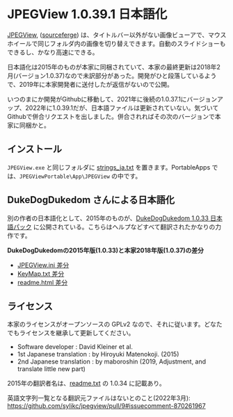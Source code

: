 # JPEGView 1.0.39.1 日本語化

[JPEGView](https://github.com/sylikc/jpegview), ([sourceferge](https://sourceforge.net/projects/jpegview/)) は、タイトルバー以外がない画像ビューアで、マウスホイールで同じフォルダ内の画像を切り替えできます。自動のスライドショーもできるし、かなり高速にできる。

日本語化は2015年のものが本家に同梱されていて、本家の最終更新は2018年2月(バージョン1.0.37)なので未訳部分があった。開発がひと段落しているようで、2019年に本家開発者に送付したが返信がないので公開。

いつのまにか開発がGithubに移動して、2021年に後続の1.0.37.1にバージョンアップ、2022年に1.0.39.1だが、日本語ファイルは更新されていない。気づいてGithubで併合リクエストを出しました。併合されればその次のバージョンで本家に同梱かと。

## インストール

`JPEGView.exe` と同じフォルダに [strings_ja.txt](strings_ja.txt) を置きます。PortableApps では、`JPEGViewPortable\App\JPEGView` の中です。

## DukeDogDukedom さんによる日本語化
別の作者の日本語化として、2015年のものが、[DukeDogDukedom 1.0.33 日本語パック](https://dukedogdukedom.blogspot.com/2015/01/jpegview-v1033.html) に公開されている。こちらはヘルプなどすべて翻訳されたかなりの力作です。

**DukeDogDukedomの2015年版(1.0.33)と本家2018年版(1.0.37)の差分**
* [JPEGView.ini 差分](https://sourceforge.net/p/jpegview/code/374/tree//current/JPEGView/Config/JPEGView.ini?diff=311)
* [KeyMap.txt 差分](https://sourceforge.net/p/jpegview/code/370/tree//current/JPEGView/Config/KeyMap.txt?diff=306)
* [readme.html 差分](https://sourceforge.net/p/jpegview/code/366/tree//current/JPEGView/Config/readme.html?diff=312)

## ライセンス

本家のライセンスがオープンソースの GPLv2 なので、それに従います。どなたでもライセンスを継承して更新してください。

* Software developer : David Kleiner et al.
* 1st Japanese translation : by Hiroyuki Matenokoji. (2015)
* 2nd Japanese translation : by maboroshin (2019, Adjustment, and translate little new part)

2015年の翻訳者名は、[readme.txt](https://github.com/sylikc/jpegview/blob/master/readme.txt) の 1.0.34 に記載あり。

英語文字列一覧となる翻訳元ファイルはないとのこと(2022年3月): https://github.com/sylikc/jpegview/pull/9#issuecomment-870261967
